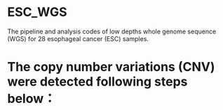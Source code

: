 # ESC_WGS
The pipeline and analysis codes of low depths whole genome sequence (WGS) for 28 esophageal cancer (ESC) samples.


# The copy number variations (CNV) were detected following steps below：
